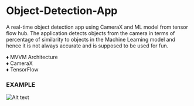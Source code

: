 # Object-Detection-App
A real-time object detection app using CameraX and ML model from tensor flow hub. The application detects objects from the camera in terms of percentage of similarity to objects in the Machine Learning model and hence it is not always accurate and is supposed to be used for fun.

♦ MVVM Architecture\
♦ CameraX\
♦ TensorFlow

### EXAMPLE
![Alt text](https://user-images.githubusercontent.com/21196875/87051297-07dd3880-c21d-11ea-8854-9a12b09f6e26.png "Optional title")
